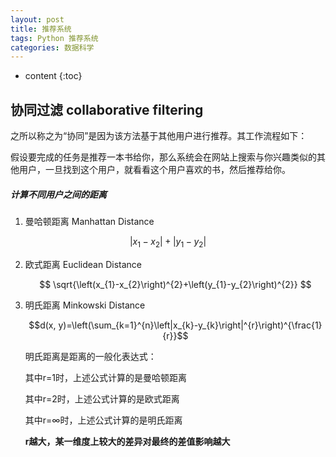 ```yaml
---
layout: post
title: 推荐系统
tags: Python 推荐系统
categories: 数据科学
---
```


* content
{:toc}

## 协同过滤 collaborative filtering

之所以称之为“协同”是因为该方法基于其他用户进行推荐。其工作流程如下：

假设要完成的任务是推荐一本书给你，那么系统会在网站上搜索与你兴趣类似的其他用户，一旦找到这个用户，就看看这个用户喜欢的书，然后推荐给你。






##### 计算不同用户之间的距离

1. 曼哈顿距离 Manhattan Distance

  $$\left|{x}_{1}-{x}_{2}\right|+\left|{y}_{1}-{y}_{2}\right|$$

2. 欧式距离 Euclidean Distance

   $$
   \sqrt{\left(x_{1}-x_{2}\right)^{2}+\left(y_{1}-y_{2}\right)^{2}}
   $$

3. 明氏距离 Minkowski Distance

   $$d(x, y)=\left(\sum_{k=1}^{n}\left|x_{k}-y_{k}\right|^{r}\right)^{\frac{1}{r}}$$

   明氏距离是距离的一般化表达式：

   其中r=1时，上述公式计算的是曼哈顿距离

   其中r=2时，上述公式计算的是欧式距离

   其中r=$\infty$时，上述公式计算的是明氏距离

   **r越大，某一维度上较大的差异对最终的差值影响越大**



